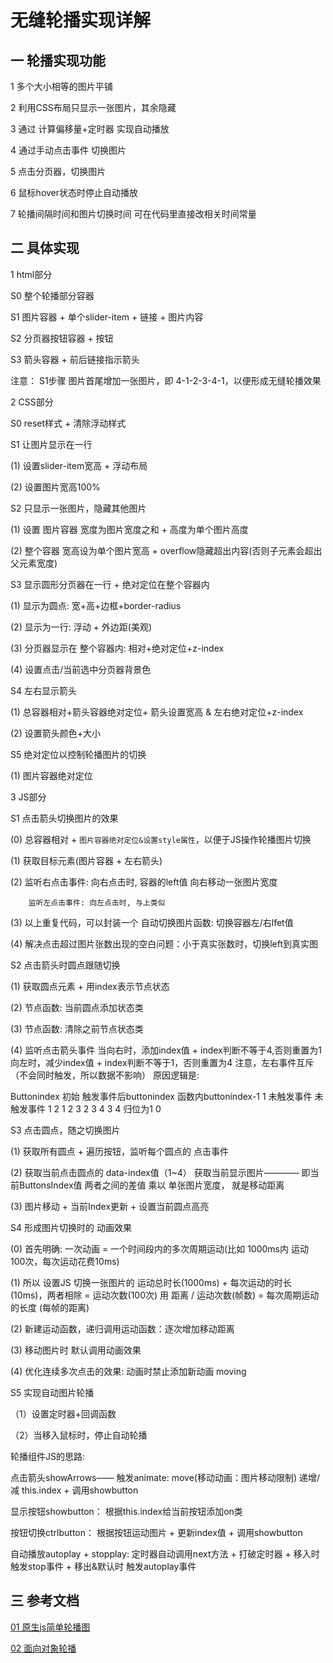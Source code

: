 # 无缝轮播实现详解

## 一 轮播实现功能

1 多个大小相等的图片平铺

2 利用CSS布局只显示一张图片，其余隐藏

3 通过 计算偏移量+定时器 实现自动播放

4 通过手动点击事件 切换图片

5 点击分页器，切换图片

6 鼠标hover状态时停止自动播放

7 轮播间隔时间和图片切换时间 可在代码里直接改相关时间常量


## 二 具体实现

1 html部分

S0 整个轮播部分容器

S1 图片容器 + 单个slider-item + 链接 + 图片内容

S2 分页器按钮容器 + 按钮

S3 箭头容器 + 前后链接指示箭头

注意： S1步骤 图片首尾增加一张图片，即 4-1-2-3-4-1，以便形成无缝轮播效果


2 CSS部分

S0 reset样式 + 清除浮动样式

S1 让图片显示在一行

 (1) 设置slider-item宽高 + 浮动布局

 (2) 设置图片宽高100%

S2 只显示一张图片，隐藏其他图片

  (1) 设置 图片容器  宽度为图片宽度之和 + 高度为单个图片高度

  (2) 整个容器 宽高设为单个图片宽高 + overflow隐藏超出内容(否则子元素会超出父元素宽度)

S3 显示圆形分页器在一行 + 绝对定位在整个容器内

  (1) 显示为圆点: 宽+高+边框+border-radius

  (2) 显示为一行: 浮动 + 外边距(美观)

  (3) 分页器显示在 整个容器内: 相对+绝对定位+z-index

  (4) 设置点击/当前选中分页器背景色

S4 左右显示箭头

  (1) 总容器相对+箭头容器绝对定位+ 箭头设置宽高 & 左右绝对定位+z-index

  (2) 设置箭头颜色+大小

S5 绝对定位以控制轮播图片的切换

  (1) 图片容器绝对定位


3 JS部分

S1 点击箭头切换图片的效果

  (0) 总容器相对 + `图片容器绝对定位&设置style属性`，以便于JS操作轮播图片切换

  (1) 获取目标元素(图片容器 + 左右箭头)

  (2) 监听右点击事件: 向右点击时, 容器的left值 向右移动一张图片宽度

        监听左点击事件: 向左点击时, 与上类似

  (3) 以上重复代码，可以封装一个 自动切换图片函数:  切换容器左/右lfet值

  (4) 解决点击超过图片张数出现的空白问题：小于真实张数时，切换left到真实图


S2 点击箭头时圆点跟随切换

  (1) 获取圆点元素 + 用index表示节点状态

  (2) 节点函数: 当前圆点添加状态类

  (3) 节点函数: 清除之前节点状态类

  (4) 监听点击箭头事件
        当向右时，添加index值 + index判断不等于4,否则重置为1
          向左时，减少index值 + index判断不等于1，否则重置为4
          注意，左右事件互斥（不会同时触发，所以数据不影响）
      原因逻辑是:

Buttonindex 初始    触发事件后buttonindex      函数内buttonindex-1
  1                       未触发事件                 未触发事件
  1                          2                           1
  2                          3                           2
  3                          4                           3
  4                         归位为1                       0


S3 点击圆点，随之切换图片

  (1) 获取所有圆点 + 遍历按钮，监听每个圆点的  点击事件
  
  (2) 获取当前点击圆点的 data-index值（1~4）
      获取当前显示图片———— 即当前ButtonsIndex值
      两者之间的差值 乘以 单张图片宽度， 就是移动距离

  (3) 图片移动 + 当前Index更新 + 设置当前圆点高亮


S4 形成图片切换时的 动画效果

  (0) 首先明确: 一次动画 = 一个时间段内的多次周期运动(比如 1000ms内 运动 100次，每次运动花费10ms)
  
  (1) 所以 设置JS 切换一张图片的 运动总时长(1000ms) + 每次运动的时长(10ms)，两者相除 = 运动次数(100次)
      用 距离 / 运动次数(帧数) = 每次周期运动的长度 (每帧的距离)

  (2) 新建运动函数，递归调用运动函数：逐次增加移动距离
  
  (3) 移动图片时 默认调用动画效果
  
  (4) 优化连续多次点击的效果: 动画时禁止添加新动画 moving


S5 实现自动图片轮播

  （1）设置定时器+回调函数
  
  （2）当移入鼠标时，停止自动轮播


轮播组件JS的思路:

点击箭头showArrows—— 触发animate: move(移动动画：图片移动限制)
                    递增/减 this.index + 调用showbutton

显示按钮showbutton： 根据this.index给当前按钮添加on类 

按钮切换ctrlbutton： 根据按钮运动图片 + 更新index值 + 调用showbutton


自动播放autoplay + stopplay:  定时器自动调用next方法 + 打破定时器  + 移入时触发stop事件 + 移出&默认时 触发autoplay事件


## 三 参考文档

[01 原生js简单轮播图](https://www.cnblogs.com/LIUYANZUO/p/5679753.html)

[02 面向对象轮播](https://github.com/EtimeLEE/myLunbo)    